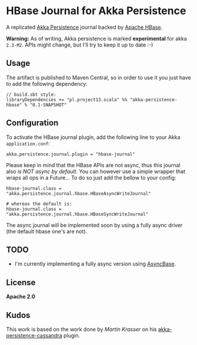 HBase Journal for Akka Persistence
==================================

A replicated [Akka Persistence](http://doc.akka.io/docs/akka/2.3-M2/scala/persistence.html) journal backed by [Apache HBase](http://hbase.apache.org).

**Warning:** As of writing, Akka persistence is marked **experimental** for akka `2.3-M2`. APIs might change, but I'll try to keep it up to date :-)

Usage
-----

The artifact is published to Maven Central, so in order to use it you just have to add the following dependency:

    // build.sbt style:
    libraryDependencies += "pl.project13.scala" %% "akka-persistence-hbase" % "0.1-SNAPSHOT"

Configuration
-------------

To activate the HBase journal plugin, add the following line to your Akka `application.conf`:

    akka.persistence.journal.plugin = "hbase-journal"

Please keep in mind that the HBase APIs are not async, thus this journal also _is NOT async by default_.
You can however use a simple wrapper that wraps all ops in a Future...
To do so just add the bellow to your config:

    hbase-journal.class = "akka.persistence.journal.hbase.HBaseAsyncWriteJournal"

    # whereas the default is:
    hbase-journal.class = "akka.persistence.journal.hbase.HBaseSyncWriteJournal"

The async journal will be implemented soon by using a fully async driver (the default hbase one's are not).

TODO
----

* I'm currently implementing a fully async version using [AsyncBase](https://github.com/OpenTSDB/asynchbase).

License
-------

**Apache 2.0**

Kudos
-----

This work is based on the work done by _Martin Krasser_ on his [akka-persistence-cassandra](https://github.com/krasserm/akka-persistence-cassandra) plugin.
